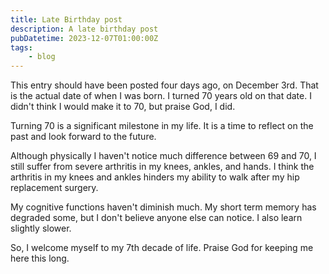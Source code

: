 ```yaml
---
title: Late Birthday post
description: A late birthday post
pubDatetime: 2023-12-07T01:00:00Z
tags:
	- blog
---
```


This entry should have been posted four days ago, on December 3rd. That is the actual
date of when I was born. I turned 70 years old on that date. I didn't think I would
make it to 70, but praise God, I did.

Turning 70 is a significant milestone in my life. It is a time to reflect on the past
and look forward to the future.

Although physically I haven't notice much difference between 69 and 70, I still suffer
from severe arthritis in my knees, ankles, and hands. I think the arthritis in my knees
and ankles hinders my ability to walk after my hip replacement surgery.

My cognitive functions haven't diminish much. My short term memory has degraded some,
but I don't believe anyone else can notice. I also learn slightly slower.

So, I welcome myself to my 7th decade of life. Praise God for keeping me here this long.
